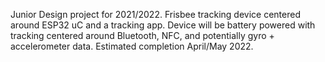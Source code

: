 Junior Design project for 2021/2022. Frisbee tracking device centered around ESP32 uC and a tracking app. Device will be battery powered with tracking centered around Bluetooth, NFC, and potentially gyro + accelerometer data. Estimated completion April/May 2022.
